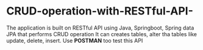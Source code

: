 # CRUD-operation-with-RESTful-API-
The application is built on RESTful API using Java, Springboot, Spring data JPA that performs CRUD operation It can creates tables, alter tha tables like update, delete, insert.
Use <b>POSTMAN</b> too test this API
